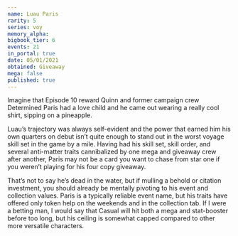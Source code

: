 ```yaml
---
name: Luau Paris
rarity: 5
series: voy
memory_alpha:
bigbook_tier: 6
events: 21
in_portal: true
date: 05/01/2021
obtained: Giveaway
mega: false
published: true
---
```


Imagine that Episode 10 reward Quinn and former campaign crew Determined Paris had a love child and he came out wearing a really cool shirt, sipping on a pineapple.

Luau’s trajectory was always self-evident and the power that earned him his own quarters on debut isn’t quite enough to stand out in the worst voyage skill set in the game by a mile. Having had his skill set, skill order, and several anti-matter traits cannibalized by one mega and giveaway crew after another, Paris may not be a card you want to chase from star one if you weren’t playing for his four copy giveaway.

That’s not to say he’s dead in the water, but if mulling a behold or citation investment, you should already be mentally pivoting to his event and collection values. Paris is a typically reliable event name, but his traits have offered only token help on the weekends and in the collection tab. If I were a betting man, I would say that Casual will hit both a mega and stat-booster before too long, but his ceiling is somewhat capped compared to other more versatile characters.
